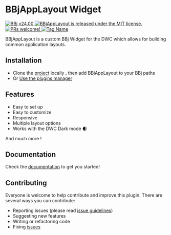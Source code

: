 # BBjAppLayout Widget

<p>
  <a href="http://www.basis.cloud/downloads">
    <img src="https://img.shields.io/badge/BBj-v24.00-blue" alt="BBj v24.00" />
  </a>
  <a href="https://github.com/BBj-Plugins/BBjAppLayout/blob/master/README.md">
    <img src="https://img.shields.io/badge/license-MIT-blue.svg" alt="BBjAppLayout is released under the MIT license." />
  </a>
  <a href="https://github.com/necolas/issue-guidelines/blob/master/CONTRIBUTING.md#pull-requests">
    <img src="https://img.shields.io/badge/PRs-welcome-brightgreen.svg" alt="PRs welcome!" />
  </a>
   <a href="https://basishub.github.io/basis-next/#/dwc/bbj-appl-layout">
    <img src="https://img.shields.io/badge/Component-bbj--app--layout-%23006aff" alt="Tag Name">
  </a>
</p>

BBjAppLayout is a custom BBj Widget for the DWC which allows for building common application layouts.

## Installation

* Clone the [project](https://github.com/BBj-Plugins/BBjAppLayout) locally , then add BBjAppLayout to your BBj paths
* Or [Use the plugins manager](https://www.bbj-plugins.com/en/get-started)

## Features

- Easy to set up
- Easy to customize
- Responsive
- Multiple layout options
- Works with the DWC Dark mode 🌒

And much more !

## Documentation

Check the [documentation](https://bbj-plugins.github.io/BBjAppLayout) to get you started!

## Contributing

Everyone is welcome to help contribute and improve this plugin. There are several
ways you can contribute:

* Reporting issues (please read [issue guidelines](https://github.com/necolas/issue-guidelines))
* Suggesting new features
* Writing or refactoring code
* Fixing [issues](https://github.com/BBj-Plugins/BBjAppLayout/issues)
